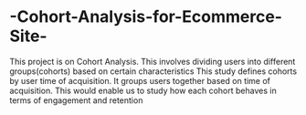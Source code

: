 # -Cohort-Analysis-for-Ecommerce-Site-
This project is on Cohort Analysis. This involves dividing users into different groups(cohorts) based on certain characteristics  This study defines cohorts by user time of acquisition. It groups users together based on time of acquisition. This would enable us to study how each cohort behaves in terms of engagement and retention
